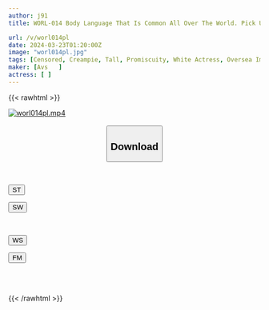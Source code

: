 ```yaml
---
author: j91
title: WORL-014 Body Language That Is Common All Over The World. Pick Up A Tall, Blonde, And Nice Body! Orgy SEX Where A Large Amount Of Semen Is Emitted From The Tight Pussy Of A Sports Beauty!

url: /v/worl014pl
date: 2024-03-23T01:20:00Z
image: "worl014pl.jpg"
tags: [Censored, Creampie, Tall, Promiscuity, White Actress, Oversea Import	]
maker: [Avs   ]
actress: [ ]
---
```



{{< rawhtml >}}

<div class="video" data-videoid="MP3BbMaV6mcm3we">
    <a href="javascript:;">
        <img src="/v/worl014pl/worl014pl.jpg" width="WIDTH" height="HEIGHT" alt="worl014pl.mp4" loading="lazy">
    </a>
</div>

<script type="text/javascript" src="https://j91.asia/asset/on-demand-st.js"></script>

<br>
  <link rel="stylesheet" href="https://j91.asia/asset/bs5.css">
  
  <center>
  <button class="btn btn-primary" type="button" data-bs-toggle="collapse" data-bs-target=".multi-collapse" aria-expanded="false" aria-controls="multiCollapseExample1 multiCollapseExample2"><h2>Download</h2></button></center>
</p>
<div class="row">
  <div class="col">
    <div class="collapse multi-collapse" id="multiCollapseExample1">
      <div class="card card-body">
	      	      <br>
<div class="buttons">  
<p><a href="https://streamtape.to/v/MP3BbMaV6mcm3we" target="_blank"><button class="btn-hover color-3"><i class="fa fa-download"></i> ST</button></a></p>
<p><a href="https://asnwish.com/64bcajuaqsga" target="_blank"><button class="btn-hover color-2"><i class="fa fa-download"></i> SW</button></a></p></div>
    </div>
  </div>
</div>
  <div class="col">
    <div class="collapse multi-collapse" id="multiCollapseExample2">
      <div class="card card-body">
	      <br>
<div class="buttons">
<p><a href="https://wolfstream.tv/n6aor039wn9t"><button class="btn-hover color-9"><i class="fa fa-download"></i> WS</button></a></p>
<p><a href="https://filemoon.sx/d/hwvpa6dtck8f"><button class="btn-hover color-8"><i class="fa fa-download"></i> FM</button></a></p></div>
<br><br>
      </div>
    </div>
  </div>
</div>

{{< /rawhtml >}}